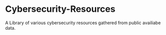 # Cybersecurity-Resources
A Library of various cybersecurity resources gathered from public availiabe data.
